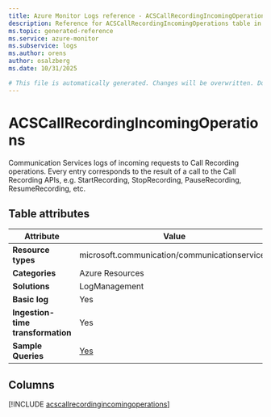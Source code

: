 ```yaml
---
title: Azure Monitor Logs reference - ACSCallRecordingIncomingOperations
description: Reference for ACSCallRecordingIncomingOperations table in Azure Monitor Logs.
ms.topic: generated-reference
ms.service: azure-monitor
ms.subservice: logs
ms.author: orens
author: osalzberg
ms.date: 10/31/2025

# This file is automatically generated. Changes will be overwritten. Do not change this file directly.
---
```


# ACSCallRecordingIncomingOperations

Communication Services logs of incoming requests to Call Recording operations. Every entry corresponds to the result of a call to the Call Recording APIs, e.g. StartRecording, StopRecording, PauseRecording, ResumeRecording, etc.


## Table attributes

|Attribute|Value|
|---|---|
|**Resource types**|microsoft.communication/communicationservices|
|**Categories**|Azure Resources|
|**Solutions**| LogManagement|
|**Basic log**|Yes|
|**Ingestion-time transformation**|Yes|
|**Sample Queries**|[Yes](/azure/azure-monitor/reference/queries/acscallrecordingincomingoperations)|



## Columns
  
[!INCLUDE [acscallrecordingincomingoperations](~/reusable-content/ce-skilling/azure/includes/azure-monitor/reference/tables/acscallrecordingincomingoperations-include.md)]
